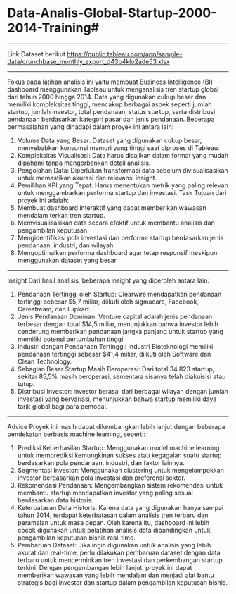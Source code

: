 # Data-Analis-Global-Startup-2000-2014-Training#
________________________________________
Link Dataset berikut
https://public.tableau.com/app/sample-data/crunchbase_monthly_export_d43b4klo2ade53.xlsx
________________________________________
Fokus pada latihan analisis ini yaitu membuat Business Intelligence (BI) dashboard menggunakan Tableau untuk menganalisis tren startup global dari tahun 2000 hingga 2014. Data yang digunakan cukup besar dan memiliki kompleksitas tinggi, mencakup berbagai aspek seperti jumlah startup, jumlah investor, total pendanaan, status startup, serta distribusi pendanaan berdasarkan kategori pasar dan jenis pendanaan. Beberapa permasalahan yang dihadapi dalam proyek ini antara lain:
1.	Volume Data yang Besar: Dataset yang digunakan cukup besar, menyebabkan konsumsi memori yang tinggi saat diproses di Tableau.
2.	Kompleksitas Visualisasi: Data harus disajikan dalam format yang mudah dipahami tanpa mengorbankan detail analisis.
3.	Pengolahan Data: Diperlukan transformasi data sebelum divisualisasikan untuk memastikan akurasi dan relevansi insight.
4.	Pemilihan KPI yang Tepat: Harus menentukan metrik yang paling relevan untuk menggambarkan performa startup dan investasi.
Task
Tujuan dari proyek ini adalah:
1.	Membuat dashboard interaktif yang dapat memberikan wawasan mendalam terkait tren startup.
2.	Memvisualisasikan data secara efektif untuk membantu analisis dan pengambilan keputusan.
3.	Mengidentifikasi pola investasi dan performa startup berdasarkan jenis pendanaan, industri, dan wilayah.
4.	Mengoptimalkan performa dashboard agar tetap responsif meskipun menggunakan dataset yang besar.
________________________________________
Insight
Dari hasil analisis, beberapa insight yang diperoleh antara lain:
1.	Pendanaan Tertinggi oleh Startup: Clearwire mendapatkan pendanaan tertinggi sebesar $5,7 miliar, diikuti oleh sigmacare, Facebook, Carestream, dan Flipkart.
2.	Jenis Pendanaan Dominan: Venture capital adalah jenis pendanaan terbesar dengan total $14,5 miliar, menunjukkan bahwa investor lebih cenderung memberikan pendanaan jangka panjang untuk startup yang memiliki potensi pertumbuhan tinggi.
3.	Industri dengan Pendanaan Tertinggi: Industri Bioteknologi memiliki pendanaan tertinggi sebesar $41,4 miliar, diikuti oleh Software dan Clean Technology.
4.	Sebagian Besar Startup Masih Beroperasi: Dari total 34.823 startup, sekitar 85,5% masih beroperasi, sementara sisanya telah diakuisisi atau tutup.
5.	Distribusi Investor: Investor berasal dari berbagai wilayah dengan jumlah investasi yang bervariasi, menunjukkan bahwa startup memiliki daya tarik global bagi para pemodal.
________________________________________
Advice
Proyek ini masih dapat dikembangkan lebih lanjut dengan beberapa pendekatan berbasis machine learning, seperti:
1.	Prediksi Keberhasilan Startup: Menggunakan model machine learning untuk memprediksi kemungkinan sukses atau kegagalan suatu startup berdasarkan pola pendanaan, industri, dan faktor lainnya.
2.	Segmentasi Investor: Menggunakan clustering untuk mengelompokkan investor berdasarkan pola investasi dan preferensi sektor.
3.	Rekomendasi Pendanaan: Mengembangkan sistem rekomendasi untuk membantu startup mendapatkan investor yang paling sesuai berdasarkan data historis.
4.	Keterbatasan Data Historis: Karena data yang digunakan hanya sampai tahun 2014, terdapat keterbatasan dalam analisis tren terbaru dan peramalan untuk masa depan. Oleh karena itu, dashboard ini lebih cocok digunakan untuk pelatihan analisis data dibandingkan untuk pengambilan keputusan bisnis real-time.
5.	Pembaruan Dataset: Jika ingin digunakan untuk analisis yang lebih akurat dan real-time, perlu dilakukan pembaruan dataset dengan data terbaru untuk mencerminkan tren investasi dan perkembangan startup terkini.
Dengan pengembangan lebih lanjut, proyek ini dapat memberikan wawasan yang lebih mendalam dan menjadi alat bantu strategis bagi investor dan startup dalam pengambilan keputusan bisnis.


